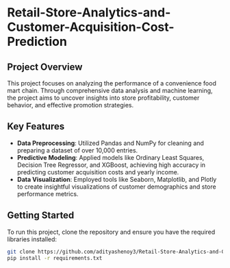 # Retail-Store-Analytics-and-Customer-Acquisition-Cost-Prediction

## Project Overview
This project focuses on analyzing the performance of a convenience food mart chain. Through comprehensive data analysis and machine learning, the project aims to uncover insights into store profitability, customer behavior, and effective promotion strategies.

## Key Features
- **Data Preprocessing**: Utilized Pandas and NumPy for cleaning and preparing a dataset of over 10,000 entries.
- **Predictive Modeling**: Applied models like Ordinary Least Squares, Decision Tree Regressor, and XGBoost, achieving high accuracy in predicting customer acquisition costs and yearly income.
- **Data Visualization**: Employed tools like Seaborn, Matplotlib, and Plotly to create insightful visualizations of customer demographics and store performance metrics.

## Getting Started
To run this project, clone the repository and ensure you have the required libraries installed:

```bash
git clone https://github.com/adityashenoy3/Retail-Store-Analytics-and-Customer-Acquisition-Cost-Prediction/tree/main)https://github.com/adityashenoy3/Retail-Store-Analytics-and-Customer-Acquisition-Cost-Prediction/tree/main
pip install -r requirements.txt


